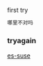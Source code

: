 first try

```bash
哪里不对吗
```

### tryagain

[es-suse](https://github.com/angellaugh/angellaugh.GitHub.io/blob/main/es-suse.md)


